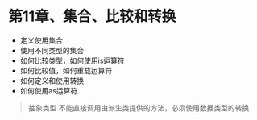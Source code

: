# 第11章、集合、比较和转换

- 定义使用集合
- 使用不同类型的集合
- 如何比较类型，如何使用is运算符
- 如何比较值，如何重载运算符
- 如何定义和使用转换
- 如何使用as运算符

> 抽象类型 不能直接调用由派生类提供的方法，必须使用数据类型的转换